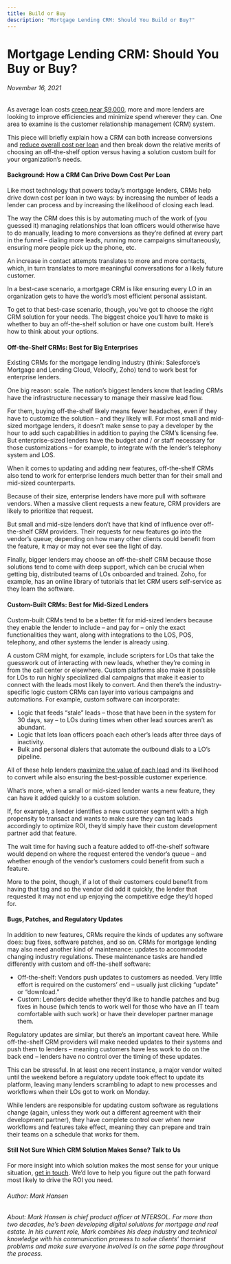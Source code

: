 ```yaml
---
title: Build or Buy
description: "Mortgage Lending CRM: Should You Build or Buy?"
---
```

# Mortgage Lending CRM: Should You Buy or Buy?

###### November 16, 2021

As average loan costs [creep near $9,000](https://www.mba.org/2021-press-releases/august/imb-production-profits-decline-in-second-quarter-of-2021), more and more lenders are looking to improve efficiencies and minimize spend wherever they can. One area to examine is the customer relationship management (CRM) system.

This piece will briefly explain how a CRM can both increase conversions and [reduce overall cost per loan](https://ntersol.com/blog/cost-per-loan-too-high-4-things-mortgage-lenders-should-check/) and then break down the relative merits of choosing an off-the-shelf option versus having a solution custom built for your organization’s needs.

#### Background: How a CRM Can Drive Down Cost Per Loan

Like most technology that powers today’s mortgage lenders, CRMs help drive down cost per loan in two ways: by increasing the number of leads a lender can process and by increasing the likelihood of closing each lead.

The way the CRM does this is by automating much of the work of (you guessed it) managing relationships that loan officers would otherwise have to do manually, leading to more conversions as they’re defined at every part in the funnel – dialing more leads, running more campaigns simultaneously, ensuring more people pick up the phone, etc.

An increase in contact attempts translates to more and more contacts, which, in turn translates to more meaningful conversations for a likely future customer.

In a best-case scenario, a mortgage CRM is like ensuring every LO in an organization gets to have the world’s most efficient personal assistant.

To get to that best-case scenario, though, you’ve got to choose the right CRM solution for your needs. The biggest choice you’ll have to make is whether to buy an off-the-shelf solution or have one custom built. Here’s how to think about your options.

#### Off-the-Shelf CRMs: Best for Big Enterprises

Existing CRMs for the mortgage lending industry (think: Salesforce’s Mortgage and Lending Cloud, Velocify, Zoho) tend to work best for enterprise lenders.

One big reason: scale. The nation’s biggest lenders know that leading CRMs have the infrastructure necessary to manage their massive lead flow.

For them, buying off-the-shelf likely means fewer headaches, even if they have to customize the solution – and they likely will. For most small and mid-sized mortgage lenders, it doesn’t make sense to pay a developer by the hour to add such capabilities in addition to paying the CRM’s licensing fee. But enterprise-sized lenders have the budget and / or staff necessary for those customizations – for example, to integrate with the lender’s telephony system and LOS.

When it comes to updating and adding new features, off-the-shelf CRMs also tend to work for enterprise lenders much better than for their small and mid-sized counterparts.

Because of their size, enterprise lenders have more pull with software vendors. When a massive client requests a new feature, CRM providers are likely to prioritize that request.

But small and mid-size lenders don’t have that kind of influence over off-the-shelf CRM providers. Their requests for new features go into the vendor’s queue; depending on how many other clients could benefit from the feature, it may or may not ever see the light of day.

Finally, bigger lenders may choose an off-the-shelf CRM because those solutions tend to come with deep support, which can be crucial when getting big, distributed teams of LOs onboarded and trained. Zoho, for example, has an online library of tutorials that let CRM users self-service as they learn the software.

#### Custom-Built CRMs: Best for Mid-Sized Lenders

Custom-built CRMs tend to be a better fit for mid-sized lenders because they enable the lender to include – and pay for – only the exact functionalities they want, along with integrations to the LOS, POS, telephony, and other systems the lender is already using.

A custom CRM might, for example, include scripters for LOs that take the guesswork out of interacting with new leads, whether they’re coming in from the call center or elsewhere. Custom platforms also make it possible for LOs to run highly specialized dial campaigns that make it easier to connect with the leads most likely to convert. And then there’s the industry-specific logic custom CRMs can layer into various campaigns and automations. For example, custom software can incorporate:

* Logic that feeds “stale” leads – those that have been in the system for 30 days, say – to LOs during times when other lead sources aren’t as abundant.
* Logic that lets loan officers poach each other’s leads after three days of inactivity.
* Bulk and personal dialers that automate the outbound dials to a LO’s pipeline.

All of these help lenders [maximize the value of each lead](https://ntersol.com/blog/how-to-make-sure-every-loan-officer-gets-the-right-leads/) and its likelihood to convert while also ensuring the best-possible customer experience.

What’s more, when a small or mid-sized lender wants a new feature, they can have it added quickly to a custom solution.

If, for example, a lender identifies a new customer segment with a high propensity to transact and wants to make sure they can tag leads accordingly to optimize ROI, they’d simply have their custom development partner add that feature.

The wait time for having such a feature added to off-the-shelf software would depend on where the request entered the vendor’s queue – and whether enough of the vendor’s customers could benefit from such a feature.

More to the point, though, if a lot of their customers could benefit from having that tag and so the vendor did add it quickly, the lender that requested it may not end up enjoying the competitive edge they’d hoped for.

#### Bugs, Patches, and Regulatory Updates

In addition to new features, CRMs require the kinds of updates any software does: bug fixes, software patches, and so on. CRMs for mortgage lending may also need another kind of maintenance: updates to accommodate changing industry regulations. These maintenance tasks are handled differently with custom and off-the-shelf software:

* Off-the-shelf: Vendors push updates to customers as needed. Very little effort is required on the customers’ end – usually just clicking “update” or “download.”
* Custom: Lenders decide whether they’d like to handle patches and bug fixes in house (which tends to work well for those who have an IT team comfortable with such work) or have their developer partner manage them.

Regulatory updates are similar, but there’s an important caveat here. While off-the-shelf CRM providers will make needed updates to their systems and push them to lenders – meaning customers have less work to do on the back end – lenders have no control over the timing of these updates.

This can be stressful. In at least one recent instance, a major vendor waited until the weekend before a regulatory update took effect to update its platform, leaving many lenders scrambling to adapt to new processes and workflows when their LOs got to work on Monday.

While lenders are responsible for updating custom software as regulations change (again, unless they work out a different agreement with their development partner), they have complete control over when new workflows and features take effect, meaning they can prepare and train their teams on a schedule that works for them.

#### Still Not Sure Which CRM Solution Makes Sense? Talk to Us

For more insight into which solution makes the most sense for your unique situation, [get in touch](https://ntersol.com/). We’d love to help you figure out the path forward most likely to drive the ROI you need.

###### *Author: Mark Hansen*

###### *About: Mark Hansen is chief product officer at NTERSOL. For more than two decades, he’s been developing digital solutions for mortgage and real estate. In his current role, Mark combines his deep industry and technical knowledge with his communication prowess to solve clients’ thorniest problems and make sure everyone involved is on the same page throughout the process.*